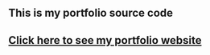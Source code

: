 ## This is my portfolio source code

##  [Click here to see my portfolio website](https://ongxx107.github.io/renjeik-ong/ "portfolio")

